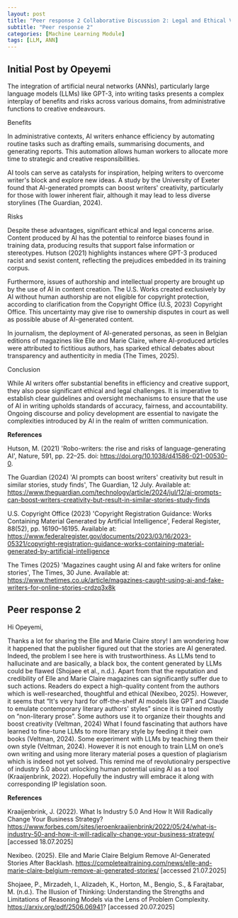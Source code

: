 ```yaml
---
layout: post
title: "Peer response 2 Collaborative Discussion 2: Legal and Ethical Views on ANN Applications"
subtitle: "Peer response 2"
categories: [Machine Learning Module]
tags: [LLM, ANN]
---
```


## Initial Post by Opeyemi 

The integration of artificial neural networks (ANNs), particularly large language models (LLMs) like GPT-3, into writing tasks presents a complex interplay of benefits and risks across various domains, from administrative functions to creative endeavours.

Benefits

In administrative contexts, AI writers enhance efficiency by automating routine tasks such as drafting emails, summarising documents, and generating reports. This automation allows human workers to allocate more time to strategic and creative responsibilities.

AI tools can serve as catalysts for inspiration, helping writers to overcome writer's block and explore new ideas. A study by the University of Exeter found that AI-generated prompts can boost writers' creativity, particularly for those with lower inherent flair, although it may lead to less diverse storylines (The Guardian, 2024).

Risks

Despite these advantages, significant ethical and legal concerns arise. Content produced by AI has the potential to reinforce biases found in training data, producing results that support false information or stereotypes. Hutson (2021) highlights instances where GPT-3 produced racist and sexist content, reflecting the prejudices embedded in its training corpus.

Furthermore, issues of authorship and intellectual property are brought up by the use of AI in content creation. The U.S. Works created exclusively by AI without human authorship are not eligible for copyright protection, according to clarification from the Copyright Office (U.S, 2023) Copyright Office. This uncertainty may give rise to ownership disputes in court as well as possible abuse of AI-generated content.

In journalism, the deployment of AI-generated personas, as seen in Belgian editions of magazines like Elle and Marie Claire, where AI-produced articles were attributed to fictitious authors, has sparked ethical debates about transparency and authenticity in media (The Times, 2025).

Conclusion

While AI writers offer substantial benefits in efficiency and creative support, they also pose significant ethical and legal challenges. It is imperative to establish clear guidelines and oversight mechanisms to ensure that the use of AI in writing upholds standards of accuracy, fairness, and accountability. Ongoing discourse and policy development are essential to navigate the complexities introduced by AI in the realm of written communication.


**References**

Hutson, M. (2021) 'Robo-writers: the rise and risks of language-generating AI', Nature, 591, pp. 22–25. doi: https://doi.org/10.1038/d41586-021-00530-0.

The Guardian (2024) 'AI prompts can boost writers' creativity but result in similar stories, study finds', The Guardian, 12 July. Available at: https://www.theguardian.com/technology/article/2024/jul/12/ai-prompts-can-boost-writers-creativity-but-result-in-similar-stories-study-finds

U.S. Copyright Office (2023) 'Copyright Registration Guidance: Works Containing Material Generated by Artificial Intelligence', Federal Register, 88(52), pp. 16190–16195. Available at: https://www.federalregister.gov/documents/2023/03/16/2023-05321/copyright-registration-guidance-works-containing-material-generated-by-artificial-intelligence

The Times (2025) 'Magazines caught using AI and fake writers for online stories', The Times, 30 June. Available at: https://www.thetimes.co.uk/article/magazines-caught-using-ai-and-fake-writers-for-online-stories-crdzq3x8k



## Peer response 2  

Hi Opeyemi,

Thanks a lot for sharing the Elle and Marie Claire story! I am wondering how it happened that the publisher figured out that the stories are AI generated. Indeed, the problem I see here is with trustworthiness. As LLMs tend to hallucinate and are basically, a black box, the content generated by LLMs could be flawed (Shojaee et al., n.d.). Apart from that the reputation and credibility of Elle and Marie Claire magazines can significantly suffer due to such actions. Readers do expect a high-quality content from the authors which is well-researched, thoughtful and ethical (Nexibeo, 2025).
However, it seems that “It's very hard for off-the-shelf AI models like GPT and Claude to emulate contemporary literary authors' styles” since it is trained mostly on “non-literary prose”. Some authors use it to organize their thoughts and boost creativity (Veltman, 2024) What I found fascinating that authors have learned to fine-tune LLMs to more literary style by feeding it their own books (Veltman, 2024). Some experiment with LLMs by teaching them their own style (Veltman, 2024). However it is not enough to train LLM on one’s own writing and using more literary material poses a question of plagiarism which is indeed not yet solved. This remind me of revolutionalry perspective of industry 5.0 about unlocking human potential using AI as a tool (Kraaijenbrink, 2022). Hopefully the industry will embrace it along with corresponding IP legislation soon.

**References**

Kraaijenbrink, J. (2022). What Is Industry 5.0 And How It Will Radically Change Your Business Strategy? https://www.forbes.com/sites/jeroenkraaijenbrink/2022/05/24/what-is-industry-50-and-how-it-will-radically-change-your-business-strategy/ [accessed 18.07.2025]

Nexibeo. (2025). Elle and Marie Claire Belgium Remove AI-Generated Stories After Backlash. https://completeaitraining.com/news/elle-and-marie-claire-belgium-remove-ai-generated-stories/ [accessed 21.07.2025]

Shojaee, P., Mirzadeh, I., Alizadeh, K., Horton, M., Bengio, S., & Farajtabar, M. (n.d.). The Illusion of Thinking: Understanding the Strengths and Limitations of Reasoning Models via the Lens of Problem Complexity. https://arxiv.org/pdf/2506.06941? [accessed 20.07.2025]
